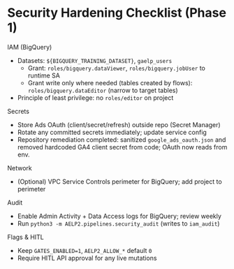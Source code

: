 # Security Hardening Checklist (Phase 1)

IAM (BigQuery)
- Datasets: `${BIGQUERY_TRAINING_DATASET}`, `gaelp_users`
  - Grant: `roles/bigquery.dataViewer`, `roles/bigquery.jobUser` to runtime SA
  - Grant write only where needed (tables created by flows): `roles/bigquery.dataEditor` (narrow to target tables)
- Principle of least privilege: no `roles/editor` on project

Secrets
- Store Ads OAuth (client/secret/refresh) outside repo (Secret Manager)
- Rotate any committed secrets immediately; update service config
 - Repository remediation completed: sanitized `google_ads_oauth.json` and removed hardcoded GA4 client secret from code; OAuth now reads from env.

Network
- (Optional) VPC Service Controls perimeter for BigQuery; add project to perimeter

Audit
- Enable Admin Activity + Data Access logs for BigQuery; review weekly
- Run `python3 -m AELP2.pipelines.security_audit` (writes to `iam_audit`)

Flags & HITL
- Keep `GATES_ENABLED=1`, `AELP2_ALLOW_*` default `0`
- Require HITL API approval for any live mutations
